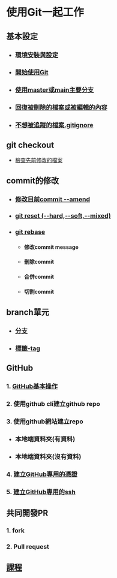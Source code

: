 # 使用Git一起工作

## 基本設定
- ### [環境安裝與設定](./環境安裝與設定)
- ### [開始使用Git](./開始使用Git)
- ### [使用master或main主要分支](./使用master主要分支)
- ### [回復被刪除的檔案或被編輯的內容](./回復被刪除的檔案或被編輯的內容)
- ### [不想被追蹤的檔案.gitignore](./不想被追蹤的檔案)

## git checkout
- [檢查先前修改的檔案](檢查先前修改的檔案)

## commit的修改
- ### [修改目前commit --amend](./修改目前commit)
- ### [git reset (--hard,--soft,--mixed)](./git_reset/)
- ### [git rebase](./git_rebase)
	- #### 修改commit message
	- #### 刪除commit 
	- #### 合併commit
	- #### 切割commit

## branch單元
- ### [分支](./分支)
- ### [標籤-tag](./tag)
## GitHub
### 1. [GitHub基本操作](./github)
### 2. 使用github cli建立github repo
### 3. 使用github網站建立repo
- ### 本地端資料夾(有資料)
- ### 本地端資料夾(沒有資料)
	
### 4. [建立GitHub專用的憑證](./credential)
### 5. [建立GitHub專用的ssh](./ssh/)

## 共同開發PR
### 1. fork
### 2. Pull request

## [課程](./課程)



